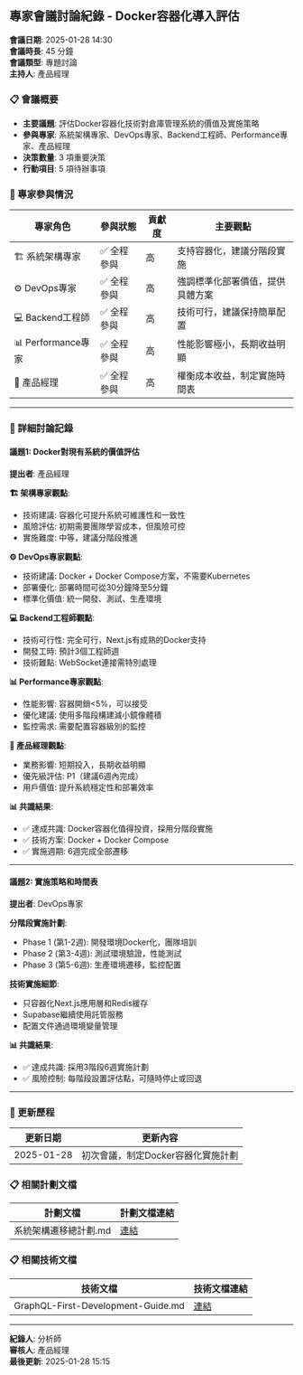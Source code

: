 ## 專家會議討論紀錄 - Docker容器化導入評估

**會議日期**: 2025-01-28 14:30  
**會議時長**: 45 分鐘  
**會議類型**: 專題討論  
**主持人**: 產品經理  

### 📋 會議概要
- **主要議題**: 評估Docker容器化技術對倉庫管理系統的價值及實施策略
- **參與專家**: 系統架構專家、DevOps專家、Backend工程師、Performance專家、產品經理
- **決策數量**: 3 項重要決策
- **行動項目**: 5 項待辦事項

### 👥 專家參與情況
| 專家角色 | 參與狀態 | 貢獻度 | 主要觀點 |
|---------|---------|--------|----------|
| 🏗️ 系統架構專家 | ✅ 全程參與 | 高 | 支持容器化，建議分階段實施 |
| ⚙️ DevOps專家 | ✅ 全程參與 | 高 | 強調標準化部署價值，提供具體方案 |
| 💻 Backend工程師 | ✅ 全程參與 | 高 | 技術可行，建議保持簡單配置 |
| 📊 Performance專家 | ✅ 全程參與 | 高 | 性能影響極小，長期收益明顯 |
| 📱 產品經理 | ✅ 全程參與 | 高 | 權衡成本收益，制定實施時間表 |

---

### 💬 詳細討論記錄

#### 議題1: Docker對現有系統的價值評估
**提出者**: 產品經理  

**🏗️ 架構專家觀點**:
- 技術建議: 容器化可提升系統可維護性和一致性
- 風險評估: 初期需要團隊學習成本，但風險可控
- 實施難度: 中等，建議分階段推進

**⚙️ DevOps專家觀點**:
- 技術建議: Docker + Docker Compose方案，不需要Kubernetes
- 部署優化: 部署時間可從30分鐘降至5分鐘
- 標準化價值: 統一開發、測試、生產環境

**💻 Backend工程師觀點**:
- 技術可行性: 完全可行，Next.js有成熟的Docker支持
- 開發工時: 預計3個工程師週
- 技術難點: WebSocket連接需特別處理

**📊 Performance專家觀點**:
- 性能影響: 容器開銷<5%，可以接受
- 優化建議: 使用多階段構建減小鏡像體積
- 監控需求: 需要配置容器級別的監控

**📱 產品經理觀點**:
- 業務影響: 短期投入，長期收益明顯
- 優先級評估: P1（建議6週內完成）
- 用戶價值: 提升系統穩定性和部署效率

**📊 共識結果**:
- ✅ 達成共識: Docker容器化值得投資，採用分階段實施
- ✅ 技術方案: Docker + Docker Compose
- ✅ 實施週期: 6週完成全部遷移

---

#### 議題2: 實施策略和時間表
**提出者**: DevOps專家  

**分階段實施計劃**:
- Phase 1 (第1-2週): 開發環境Docker化，團隊培訓
- Phase 2 (第3-4週): 測試環境驗證，性能測試
- Phase 3 (第5-6週): 生產環境遷移，監控配置

**技術實施細節**:
- 只容器化Next.js應用層和Redis緩存
- Supabase繼續使用託管服務
- 配置文件通過環境變量管理

**📊 共識結果**:
- ✅ 達成共識: 採用3階段6週實施計劃
- ✅ 風險控制: 每階段設置評估點，可隨時停止或回退

---

### 🎯 更新歷程
| 更新日期 | 更新內容 |
|---------|---------|
| 2025-01-28 | 初次會議，制定Docker容器化實施計劃 |

### 📋 相關計劃文檔
| 計劃文檔 | 計劃文檔連結 |
|---------|---------------|
| 系統架構遷移總計劃.md | [連結](../planning/系統架構遷移總計劃.md) |

### 📋 相關技術文檔
| 技術文檔 | 技術文檔連結 |
|---------|---------------|
| GraphQL-First-Development-Guide.md | [連結](../integration/GraphQL-First-Development-Guide.md) |

---

**紀錄人**: 分析師  
**審核人**: 產品經理  
**最後更新**: 2025-01-28 15:15